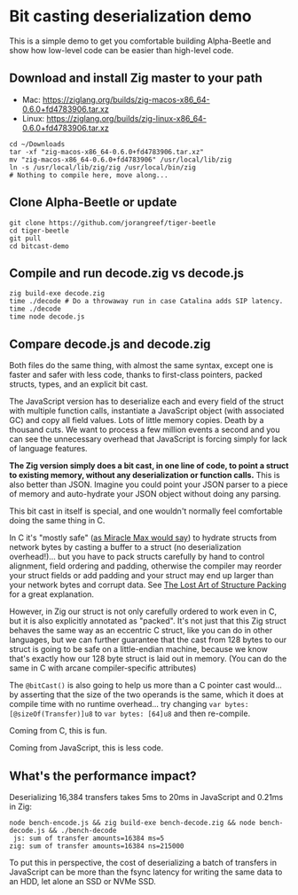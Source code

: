# Bit casting deserialization demo

This is a simple demo to get you comfortable building Alpha-Beetle and show how
low-level code can be easier than high-level code.

## Download and install Zig master to your path

* Mac: https://ziglang.org/builds/zig-macos-x86_64-0.6.0+fd4783906.tar.xz
* Linux: https://ziglang.org/builds/zig-linux-x86_64-0.6.0+fd4783906.tar.xz

```shell
cd ~/Downloads
tar -xf "zig-macos-x86_64-0.6.0+fd4783906.tar.xz"
mv "zig-macos-x86_64-0.6.0+fd4783906" /usr/local/lib/zig
ln -s /usr/local/lib/zig/zig /usr/local/bin/zig
# Nothing to compile here, move along...
```

## Clone Alpha-Beetle or update

```shell
git clone https://github.com/jorangreef/tiger-beetle
cd tiger-beetle
git pull
cd bitcast-demo
```

## Compile and run decode.zig vs decode.js

```shell
zig build-exe decode.zig
time ./decode # Do a throwaway run in case Catalina adds SIP latency.
time ./decode
time node decode.js
```

## Compare decode.js and decode.zig

Both files do the same thing, with almost the same syntax, except one is faster
and safer with less code, thanks to first-class pointers, packed structs, types,
and an explicit bit cast.

The JavaScript version has to deserialize each and every field of the struct
with multiple function calls, instantiate a JavaScript object (with associated
GC) and copy all field values. Lots of little memory copies. Death by a thousand
cuts. We want to process a few million events a second and you can see the
unnecessary overhead that JavaScript is forcing simply for lack of language
features.

**The Zig version simply does a bit cast, in one line of code, to point a struct
to existing memory, without any deserialization or function calls.** This is
also better than JSON. Imagine you could point your JSON parser to a piece of
memory and auto-hydrate your JSON object without doing any parsing.

This bit cast in itself is special, and one wouldn't normally feel comfortable
doing the same thing in C.

In C it's "mostly safe"
([as Miracle Max would say](https://www.youtube.com/watch?v=d4ftmOI5NnI)) to
hydrate structs from network bytes by casting a buffer to a struct
(no deserialization overhead!)... but you have to pack structs carefully by hand
to control alignment, field ordering and padding, otherwise the compiler may
reorder your struct fields or add padding and your struct may end up larger than
your network bytes and corrupt data. See
[The Lost Art of Structure Packing](http://www.catb.org/esr/structure-packing)
for a great explanation.

However, in Zig our struct is not only carefully ordered to work even in C, but
it is also explicitly annotated as "packed". It's not just that this Zig
struct behaves the same way as an eccentric C struct, like you can do in other
languages, but we can further guarantee that the cast from 128 bytes to our
struct is going to be safe on a little-endian machine, because we know that's
exactly how our 128 byte struct is laid out in memory. (You can do the same in C
with arcane compiler-specific attributes)

The `@bitCast()` is also going to help us more than a C pointer cast would... by
asserting that the size of the two operands is the same, which it does at
compile time with no runtime overhead... try changing
`var bytes: [@sizeOf(Transfer)]u8` to `var bytes: [64]u8` and then re-compile.

Coming from C, this is fun.

Coming from JavaScript, this is less code.

## What's the performance impact?

Deserializing 16,384 transfers takes 5ms to 20ms in JavaScript and 0.21ms in
Zig:

```shell
node bench-encode.js && zig build-exe bench-decode.zig && node bench-decode.js && ./bench-decode
 js: sum of transfer amounts=16384 ms=5
zig: sum of transfer amounts=16384 ns=215000
```

To put this in perspective, the cost of deserializing a batch of transfers in
JavaScript can be more than the fsync latency for writing the same data to an
HDD, let alone an SSD or NVMe SSD.
